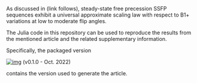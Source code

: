 As discussed in (link follows), steady-state free precession SSFP sequences
exhibit a universal approximate scaling law with respect to B1+ variations
at low to moderate flip angles.

The Julia code in this repository can be used to reproduce the results from the
mentioned article and the related supplementary information.

Specifically, the packaged version

[![img](https://zenodo.org/badge/DOI/10.5281/zenodo.7148432.svg)](https://doi.org/10.5281/zenodo.7148432) (v0.1.0 - Oct. 2022)

contains the version used to generate the article.

